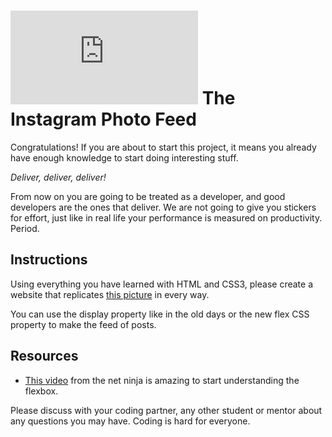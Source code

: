 # ![alt text](https://assets.breatheco.de/apis/img/images.php?blob&random&cat=icon&tags=breathecode,32)  The Instagram Photo Feed

Congratulations! If you are about to start this project, it means you already have enough knowledge to start doing interesting stuff.

*Deliver, deliver, deliver!*

From now on you are going to be treated as a developer, and good developers are the ones that deliver. We are not going to give you stickers for effort, just like in real life your performance is measured on productivity. Period.

## Instructions

Using everything you have learned with HTML and CSS3, please create a website that replicates [this picture](https://projects.breatheco.de/p/css/beginner/other/instagram-feed/example.png) in every way.

You can use the display property like in the old days or the new flex CSS property to make the feed of posts.

## Resources

- [This video](https://www.youtube.com/watch?v=Y8zMYaD1bz0) from the net ninja is amazing to start understanding the flexbox.

Please discuss with your coding partner, any other student or mentor about any questions you may have. Coding is hard for everyone.